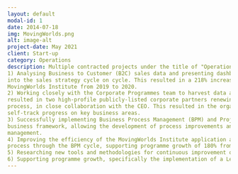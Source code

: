 ```yaml
---
layout: default
modal-id: 1
date: 2014-07-18
img: MovingWorlds.png
alt: image-alt
project-date: May 2021
client: Start-up
category: Operations
description: Multiple contracted projects under the title of "Operations and Knowledge Manager", we achieved the following things 
1) Analysing Business to Customer (B2C) sales data and presenting dashboards, providing insights
into the sales strategy cycle on cycle. This resulted in a 218% increase in applications for the
MovingWorlds Institute from 2019 to 2020. 
2) Working closely with the Corporate Programmes team to harvest data and prepare external facing dashboards, in order to track Key Performance Indicators (KPI’s) and programme impact. This
resulted in two high-profile publicly-listed corporate partners renewing existing contracts in 2021. * Designing and implementing an internal Objective and Key Result (OKR) setting and monitoring
process, in close collaboration with the CEO. This resulted in the organisation being able to
self-track progress on key business areas. 
3) Successfully implementing Business Process Management (BPM) and Project Management (PM) principles, using a Human Centered Design approach. This resulted in improved structure and
business framework, allowing the development of process improvements and effective project
management. 
4) Improving the efficiency of the MovingWorlds Institute application and Fellowship onboarding
process through the BPM cycle, supporting programme growth of 180% from 2019 to 2020. 
5) Researching new tools and methodologies for continuous improvement of business processes. 
6) Supporting programme growth, specifically the implementation of a Learning Management System in order to support the scalability of the MovingWorlds Institute.
---
```

